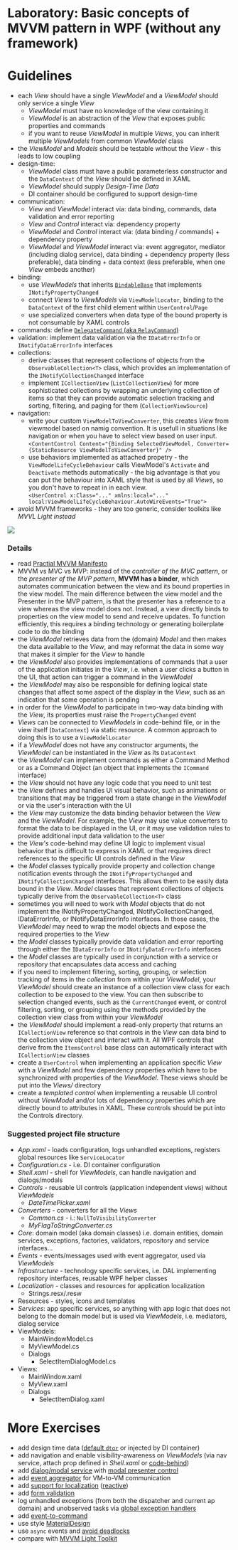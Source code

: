 # Laboratory: Basic concepts of MVVM pattern in WPF (without any framework)

# Guidelines
- each *View* should have a single *ViewModel* and a *ViewModel* should only service a single *View*
  - *ViewModel* must have no knowledge of the view containing it
  - *ViewModel* is an abstraction of the *View* that exposes public properties and commands
  - if you want to reuse *ViewModel* in multiple *Views*, you can inherit multiple *ViewModels* from common *ViewModel* class
- the *ViewModel* and *Models* should be testable without the *View* - this leads to low coupling
- design-time:
  - *ViewModel* class must have a public parameterless constructor and the `DataContext` of the *View* should be defined in XAML
  - *ViewModel* should supply *Design-Time Data*
  - DI container should be configured to support design-time
- communication:
  - *View* and *ViewModel* interact via: data binding, commands, data validation and error reporting
  - *View* and *Control* interact via: dependency property
  - *ViewModel* and *Control* interact via: (data binding / commands) + dependency property
  - *ViewModel* and *ViewModel* interact via: event aggregator, mediator (including dialog service), data binding + dependency property (less preferable), data binding + data context (less preferable, when one *View* embeds another)
- binding: 
  - use *ViewModels* that inherits [`BindableBase`](https://gist.github.com/wi7a1ian/1eb34a2d1135cacc0af64106301f853b) that implements `INotifyPropertyChanged`
  - connect *Views* to *ViewModels* via `ViewModelLocator`, binding to the `DataContext` of the first child element within `UserControl`/`Page`
  - use specialized converters when data type of the bound property is not consumable by XAML controls
- commands: define [`DelegateCommand` (aka `RelayCommand`)](https://gist.github.com/wi7a1ian/28c042b64cfd26e8e3bb5de64c0d50f6)
- validation: implement data validation via the `IDataErrorInfo` or `INotifyDataErrorInfo` interfaces
- collections: 
  - derive classes that represent collections of objects from the `ObservableCollection<T>` class, which provides an implementation of the `INotifyCollectionChanged` interface
  - implement `ICollectionView` (`ListCollectionView`) for more sophisticated collections by wrapping an underlying collection of items so that they can provide automatic selection tracking and sorting, filtering, and paging for them (`CollectionViewSource`)
- navigation:
  - write your custom `ViewModelToViewConverter`, this creates *View* from viewmodel based on namig convention. It is usefull in situations like navigation or when you have to select view based on user input.\
`<ContentControl Content="{Binding SelectedViewModel, Converter={StaticResource ViewModelToViewConverter}" />`
  - use behaviors implemented as attached propetry - the `ViewModelLifeCycleBehaviour` calls ViewModel's `Activate` and `Deactivate` methods automatically - the big advantage is that you can put the behaviour into XAML style that is used by all *Views*, so you don't have to repeat in in each view.\
`<UserControl x:Class="..." xmlns:local="..." local:ViewModelLifeCycleBehaviour.AutoWireEvents="True">`
- avoid MVVM frameworks - they are too generic, consider toolkits like *MVVL Light instead*

![](https://docs.microsoft.com/en-us/previous-versions/msp-n-p/images/gg405484.333d7f906287fb8887d43c85a4a8fc08%28en-us%2cpandp.40%29.png)

### Details
- read [Practial MVVM Manifesto](https://web.archive.org/web/20160127012811/practicalmvvm.com/Manifesto/)
- MVVM vs MVC vs MVP: instead of the *controller of the MVC pattern*, or the *presenter of the MVP pattern*, **MVVM has a binder**, which automates communication between the view and its bound properties in the view model. The main difference between the view model and the Presenter in the MVP pattern, is that the presenter has a reference to a view whereas the view model does not. Instead, a view directly binds to properties on the view model to send and receive updates. To function efficiently, this requires a binding technology or generating boilerplate code to do the binding
- the *ViewModel* retrieves data from the (domain) *Model* and then makes the data available to the *View*, and may reformat the data in some way that makes it simpler for the *View* to handle
- the *ViewModel* also provides implementations of commands that a user of the application initiates in the *View*, i.e. when a user clicks a button in the UI, that action can trigger a command in the *ViewModel*
- the *ViewModel* may also be responsible for defining logical state changes that affect some aspect of the display in the *View*, such as an indication that some operation is pending
- in order for the *ViewModel* to participate in two-way data binding with the *View*, its properties must raise the `PropertyChanged` event
- *Views* can be connected to *ViewModels* in code-behind file, or in the view itself (`DataContext`) via static resource. A common approach to doing this is to use a `ViewModelLocator`
- if a *ViewModel* does not have any constructor arguments, the *ViewModel* can be instantiated in the *View* as its `DataContext`
- the *ViewModel* can implement commands as either a Command Method or as a Command Object (an object that implements the `ICommand` interface)
- the *View* should not have any logic code that you need to unit test
- the *View* defines and handles UI visual behavior, such as animations or transitions that may be triggered from a state change in the *ViewModel* or via the user's interaction with the UI
- the *View* may customize the data binding behavior between the *View* and the *ViewModel*. For example, the *View* may use value converters to format the data to be displayed in the UI, or it may use validation rules to provide additional input data validation to the user
- the *View's* code-behind may define UI logic to implement visual behavior that is difficult to express in XAML or that requires direct references to the specific UI controls defined in the *View*
- the *Model* classes typically provide property and collection change notification events through the `INotifyPropertyChanged` and `INotifyCollectionChanged` interfaces. This allows them to be easily data bound in the *View*. *Model* classes that represent collections of objects typically derive from the `ObservableCollection<T>` class
- sometimes you will need to work with *Model* objects that do not implement the INotifyPropertyChanged, INotifyCollectionChanged, IDataErrorInfo, or INotifyDataErrorInfo interfaces. In those cases, the *ViewModel* may need to wrap the model objects and expose the required properties to the *View*
- the *Model* classes typically provide data validation and error reporting through either the `IDataErrorInfo` or `INotifyDataErrorInfo` interfaces
- the *Model* classes are typically used in conjunction with a service or repository that encapsulates data access and caching
- if you need to implement filtering, sorting, grouping, or selection tracking of items in the *collection* from within your *ViewModel*, your *ViewModel* should create an instance of a collection view class for each collection to be exposed to the view. You can then subscribe to selection changed events, such as the `CurrentChanged` event, or control filtering, sorting, or grouping using the methods provided by the collection view class from within your *ViewModel*
- the *ViewModel* should implement a read-only property that returns an `ICollectionView` reference so that controls in the *View* can data bind to the collection view object and interact with it. All WPF controls that derive from the `ItemsControl` base class can automatically interact with `ICollectionView` classes
- create a `UserControl` when implementing an application specific *View* with a *ViewModel* and few dependency properties which have to be synchronized with properties of the *ViewModel*. These views should be put into the *Views/* directory
- create a *templated control* when implementing a reusable UI control without *ViewModel* and/or lots of dependency properties which are directly bound to attributes in XAML. These controls should be put into the Controls directory.

### Suggested project file structure
- *App.xaml* - loads configuration, logs unhandled exceptions, registers global resources like `ServiceLocator`
- *Configuration.cs* - i.e. DI container configuration
- *Shell.xaml* - shell for *ViewModels*, can handle navigation and dialogs/modals
- *Controls* - reusable UI controls (application independent views) without *ViewModels*
  - *DateTimePicker.xaml*
- *Converters* - converters for all the *Views*
  - *Common.cs* - i.: `NullToVisibilityConverter`
  - *MyFlagToStringConverter.cs*
- *Core*: domain model (aka domain classes) i.e. domain entities, domain services, exceptions, factories, validators, repository and service interfaces...
- *Events* - events/messages used with event aggregator, used via *ViewModels*
- *Infrastructure* - technology specific services, i.e. DAL implementing repository interfaces, reusable WPF helper classes
- *Localization* - classes and resources for application localization
    - Strings.resx/.resw
- Resources - styles, icons and templates
- *Services*: app specific services, so anything with app logic that does not belong to the domain model but is used via *ViewModels*, i.e. mediators, dialog service
- ViewModels:
    - MainWindowModel.cs
    - MyViewModel.cs
    - Dialogs
        - SelectItemDialogModel.cs
- Views:
    - MainWindow.xaml
    - MyView.xaml
    - Dialogs
        - SelectItemDialog.xaml

# More Exercises
- add design time data ([default `dtor`](https://gist.github.com/wi7a1ian/d2257384ec77f963463748d7df315be5) or injected by DI container)
- add navigation and enable visibility-awareness on *ViewModels* (via nav service, attach prop defined in *Shell.xaml* or [code-behind](https://gist.github.com/wi7a1ian/6adf1dce77e6fe8d5df3752b37e66235))
- add [dialog/modal service](https://gist.github.com/wi7a1ian/927d4131e099bf31e957c0da5e8f84e9) with [modal presenter control](https://gist.github.com/wi7a1ian/bef05df08402b62102fb64246e1e1677)
- add [event aggregator](https://gist.github.com/wi7a1ian/7f067c3ddf9d69ec3ba73080fac6f32e) for VM-to-VM communication
- add [support for localization](https://gist.github.com/wi7a1ian/ea12d9b69bcb2cfcd527cd20e4a36bed) ([reactive](https://gist.github.com/wi7a1ian/b813653db41cb1669d19682753a6f41d))
- add [form validation](https://gist.github.com/wi7a1ian/8f7575295c8575b3e2ed5818204df67b)
- log unhandled exceptions (from both the dispatcher and current ap domain) and unobserved tasks via [global exception handlers](https://gist.github.com/wi7a1ian/7a35a0c4479fb78879a052e882c83ed0)
- add [event-to-command](https://gist.github.com/wi7a1ian/25645daf4c8ad11efcc2ca4483350839)
- use style [MaterialDesign](https://github.com/MaterialDesignInXAML/MaterialDesignInXamlToolkit)
- use `async` events and [avoid deadlocks](https://gist.github.com/wi7a1ian/b1c2fe0510d6a4e109975cc2ac30038f)
- compare with [MVVM Light Toolkit](http://www.mvvmlight.net/)
